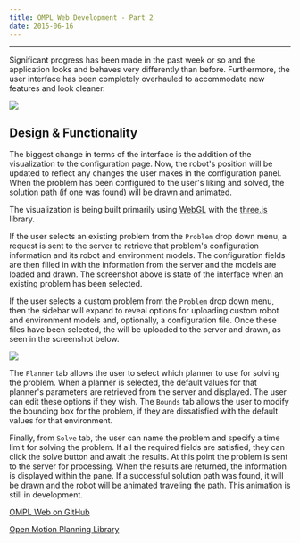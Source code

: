 ```yaml
---
title: OMPL Web Development - Part 2
date: 2015-06-16
---
```


---

Significant progress has been made in the past week or so and the application looks
and behaves very differently than before. Furthermore, the user interface has
been completely overhauled to accommodate new features and look cleaner.

<img src="../images/omplweb/existing.png" class="img-responsive">

## Design & Functionality

The biggest change in terms of the interface is the addition of the visualization
to the configuration page. Now, the robot's position will be updated to reflect
any changes the user makes in the configuration panel. When the problem has
been configured to the user's liking and solved, the solution path (if one was
found) will be drawn and animated.

The visualization is being built primarily using
[WebGL](https://www.khronos.org/webgl/) with the [three.js](http://threejs.org/)
library.

If the user selects an existing problem from the `Problem` drop down menu, a
request is sent to the server to retrieve that problem's configuration
information and its robot and environment models. The configuration fields are
then filled in with the information from the server and the models are loaded and
drawn. The screenshot above is state of the interface when an existing problem has
been selected.

If the user selects a custom problem from the `Problem` drop
down menu, then the sidebar will expand to reveal options for uploading custom
robot and environment models and, optionally, a configuration file. Once these
files have been selected, the will be uploaded to the server and drawn, as seen
in the screenshot below.

<img src="../images/omplweb/custom.png" class="img-responsive">

The `Planner` tab allows the user to select which planner to use for solving
the problem. When a planner is selected, the default values for that planner's
parameters are retrieved from the server and displayed. The user can edit these
options if they wish. The `Bounds` tab allows the user to modify the bounding
box for the problem, if they are dissatisfied with the default values for that
environment.

Finally, from `Solve` tab, the user can name the problem and specify a time
limit for solving the problem. If all the required fields are satisfied, they
can click the solve button and await the results. At this point the problem is
sent to the server for processing. When the results are returned, the
information is displayed within the pane. If a successful solution path was
found, it will be drawn and the robot will be animated traveling the path. This
animation is still in development.


[OMPL Web on GitHub](https://github.com/prb2/omplweb)

[Open Motion Planning Library](http://ompl.kavrakilab.org)
